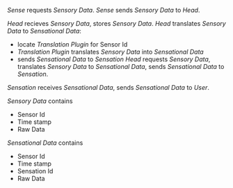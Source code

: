 *Sense* requests *Sensory Data*.
*Sense* sends *Sensory Data* to *Head*.

*Head* recieves *Sensory Data*, stores *Sensory Data*.
*Head* translates *Sensory Data* to *Sensational Data*:
- locate *Translation Plugin* for Sensor Id
- *Translation Plugin* translates *Sensory Data* into *Sensational Data*
- sends *Sensational Data* to *Sensation*
*Head* requests *Sensory Data*, translates *Sensory Data* to *Sensational Data*, sends *Sensational Data* to *Sensation*.

*Sensation* receives *Sensational Data*, sends *Sensational Data* to *User*. 

*Sensory Data* contains
- Sensor Id
- Time stamp
- Raw Data

*Sensational Data* contains
- Sensor Id
- Time stamp
- Sensation Id
- Raw Data